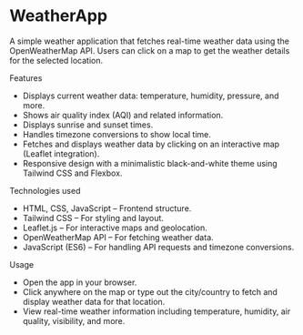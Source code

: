 # WeatherApp

A simple weather application that fetches real-time weather data using the OpenWeatherMap API. Users can click on a map to get the weather details for the selected location.

Features
  - Displays current weather data: temperature, humidity, pressure, and more.
  - Shows air quality index (AQI) and related information.
  - Displays sunrise and sunset times.
  - Handles timezone conversions to show local time.
  - Fetches and displays weather data by clicking on an interactive map (Leaflet integration).
  - Responsive design with a minimalistic black-and-white theme using Tailwind CSS and Flexbox.

Technologies used
 - HTML, CSS, JavaScript – Frontend structure.
 - Tailwind CSS – For styling and layout.
 - Leaflet.js – For interactive maps and geolocation.
 - OpenWeatherMap API – For fetching weather data.
 - JavaScript (ES6) – For handling API requests and timezone conversions.

Usage
 - Open the app in your browser.
 - Click anywhere on the map or type out the city/country to fetch and display weather data for that location.
 - View real-time weather information including temperature, humidity, air quality, visibility, and more.
